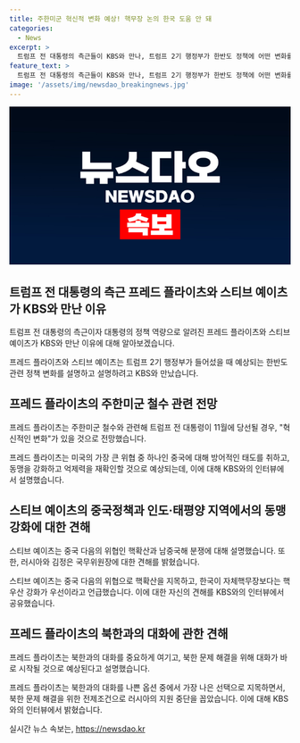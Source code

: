 ```yaml
---
title: 주한미군 혁신적 변화 예상! 핵무장 논의 한국 도움 안 돼
categories:
  - News
excerpt: >
  트럼프 전 대통령의 측근들이 KBS와 만나, 트럼프 2기 행정부가 한반도 정책에 어떤 변화를 가져올지 설명했습니다. 주한미군 철수는 없을 것으로 예상하면서도 중국에 맞선 동맹 강화를 강조했습니다. 미국의 핵우산을 강화하여 한국이 자체 핵무장을 갖는 것은 도움이 되지 않을 것으로 밝혔으며, 북한과의 대화를 강조했습니다. 또한, 북미 정상회담을 위한 전제조건으로 러시아의 지원 중단을 꼽았습니다.
feature_text: >
  트럼프 전 대통령의 측근들이 KBS와 만나, 트럼프 2기 행정부가 한반도 정책에 어떤 변화를 가져올지 설명했습니다. 주한미군 철수는 없을 것으로 예상하면서도 중국에 맞선 동맹 강화를 강조했습니다. 미국의 핵우산을 강화하여 한국이 자체 핵무장을 갖는 것은 도움이 되지 않을 것으로 밝혔으며, 북한과의 대화를 강조했습니다. 또한, 북미 정상회담을 위한 전제조건으로 러시아의 지원 중단을 꼽았습니다.
image: '/assets/img/newsdao_breakingnews.jpg'
---
```


<p><img src="/assets/img/newsdao_breakingnews.jpg" alt="ontimetimes 속보" /></p>

<h2 data-ke-size="size26">트럼프 전 대통령의 측근 프레드 플라이츠와 스티브 예이츠가 KBS와 만난 이유</h2>

<p data-ke-size="size16">트럼프 전 대통령의 측근이자 대통령의 정책 역량으로 알려진 프레드 플라이츠와 스티브 예이츠가 KBS와 만난 이유에 대해 알아보겠습니다.</p>

<p>프레드 플라이츠와 스티브 예이츠는 트럼프 2기 행정부가 들어섰을 때 예상되는 한반도 관련 정책 변화를 설명하고 설명하려고 KBS와 만났습니다.</p>

<h2 data-ke-size="size26">프레드 플라이츠의 주한미군 철수 관련 전망</h2>

<p data-ke-size="size16">프레드 플라이츠는 주한미군 철수와 관련해 트럼프 전 대통령이 11월에 당선될 경우, "혁신적인 변화"가 있을 것으로 전망했습니다.</p>

<p>프레드 플라이츠는 미국의 가장 큰 위협 중 하나인 중국에 대해 방어적인 태도를 취하고, 동맹을 강화하고 억제력을 재확인할 것으로 예상되는데, 이에 대해 KBS와의 인터뷰에서 설명했습니다.</p>

<h2 data-ke-size="size26">스티브 예이츠의 중국정책과 인도·태평양 지역에서의 동맹 강화에 대한 견해</h2>

<p data-ke-size="size16">스티브 예이츠는 중국 다음의 위협인 핵확산과 남중국해 분쟁에 대해 설명했습니다. 또한, 러시아와 김정은 국무위원장에 대한 견해를 밝혔습니다.</p>

<p>스티브 예이츠는 중국 다음의 위협으로 핵확산을 지목하고, 한국이 자체핵무장보다는 핵우산 강화가 우선이라고 언급했습니다. 이에 대한 자신의 견해를 KBS와의 인터뷰에서 공유했습니다.</p>

<h2 data-ke-size="size26">프레드 플라이츠의 북한과의 대화에 관한 견해</h2>

<p data-ke-size="size16">프레드 플라이츠는 북한과의 대화를 중요하게 여기고, 북한 문제 해결을 위해 대화가 바로 시작될 것으로 예상된다고 설명했습니다.</p>

<p>프레드 플라이츠는 북한과의 대화를 나쁜 옵션 중에서 가장 나은 선택으로 지목하면서, 북한 문제 해결을 위한 전제조건으로 러시아의 지원 중단을 꼽았습니다. 이에 대해 KBS와의 인터뷰에서 밝혔습니다.</p>
실시간 뉴스 속보는, <a href="https://newsdao.kr" rel="dofollow">https://newsdao.kr</a>


